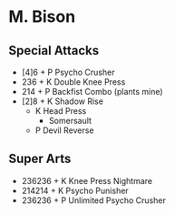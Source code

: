 # M. Bison

## Special Attacks​
- [4]6 + P Psycho Crusher
- 236 + K Double Knee Press
- 214 + P Backfist Combo (plants mine)
- [2]8 + K Shadow Rise
  - K Head Press
    - Somersault
  - P Devil Reverse

## Super Arts
- 236236 + K Knee Press Nightmare
- 214214 + K Psycho Punisher
- 236236 + P Unlimited Psycho Crusher